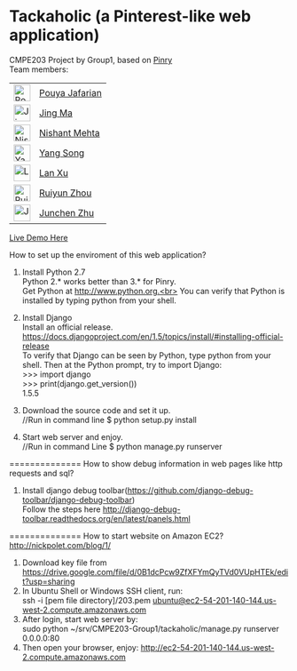 Tackaholic (a Pinterest-like web application)
==============
CMPE203 Project by Group1, based on <a href='https://github.com/pinry/pinry' target='_blank_'>Pinry</a><br>
Team members: <br>
<table>
<tbody><tr class="user" id="user_3892357">
<td style="vertical-align: top;">
<div class="avatar"><a href="/groups/92997/users/3892357" class="avatar img-circle" style="z-index: 2; position: relative;"><img alt="Pouya Jafarian" class="" src="https://secure.gravatar.com/avatar/493da37d6d171f30c52d3ab34065c381?s=50&amp;d=https%3A%2F%2Fsjsu.instructure.com%2Fimages%2Fmessages%2Favatar-50.png" style="width: 30px; min-height: 18px; max-height: 48px"></a></div>
</td>
<td>
<div><a href="/groups/92997/users/3892357" class="user_name">Pouya Jafarian</a></div>
<div style="clear: left;"></div>
</td>
</tr>
<tr class="user" id="user_3601854">
<td style="vertical-align: top;">
<div class="avatar"><a href="/groups/92997/users/3601854" class="avatar img-circle" style="z-index: 2; position: relative;"><img alt="Jing Ma" class="" src="https://sjsu.instructure.com/images/thumbnails/29135211/KtK43akRHngjpCBhHgUxRWI0txJpAszXdYyMzLqO" style="width: 30px; min-height: 18px; max-height: 48px"></a></div>
</td>
<td>
<div><a href="/groups/92997/users/3601854" class="user_name">Jing Ma</a></div>
<div style="clear: left;"></div>
</td>
</tr>
<tr class="user" id="user_3755314">
<td style="vertical-align: top;">
<div class="avatar"><a href="/groups/92997/users/3755314" class="avatar img-circle" style="z-index: 2; position: relative;"><img alt="Nishant Mehta" class="" src="https://sjsu.instructure.com/images/thumbnails/29609649/PH90JzSDSNhfrgSpVEnfFIT6FUB5NS5yOG7g1ezz" style="width: 30px; min-height: 18px; max-height: 48px"></a></div>
</td>
<td>
<div><a href="/groups/92997/users/3755314" class="user_name">Nishant Mehta</a></div>
<div style="clear: left;"></div>
</td>
</tr>
<tr class="user" id="user_3750946">
<td style="vertical-align: top;">
<div class="avatar"><a href="/groups/92997/users/3750946" class="avatar img-circle" style="z-index: 2; position: relative;"><img alt="Yang Song" class="" src="https://sjsu.instructure.com/images/thumbnails/29059551/BI4HjZK4PieWwznDakhqhWqI8f6z1lfazITVBV4D" style="width: 30px; min-height: 18px; max-height: 48px"></a></div>
</td>
<td>
<div><a href="/groups/92997/users/3750946" class="user_name">Yang Song</a></div>
<div style="clear: left;"></div>
</td>
</tr>
<tr class="user" id="user_3748810">
<td style="vertical-align: top;">
<div class="avatar"><a href="/groups/92997/users/3748810" class="avatar img-circle" style="z-index: 2; position: relative;"><img alt="Lan Xu" class="" src="https://sjsu.instructure.com/images/thumbnails/29051036/R0zKbnKkwdjGX24bIBRBg11AekzMFuBNPPzhQWkE" style="width: 30px; min-height: 18px; max-height: 48px"></a></div>
</td>
<td>
<div><a href="/groups/92997/users/3748810" class="user_name">Lan Xu</a></div>
<div style="clear: left;"></div>
</td>
</tr>
<tr class="user" id="user_3753513">
<td style="vertical-align: top;">
<div class="avatar"><a href="/groups/92997/users/3753513" class="avatar img-circle" style="z-index: 2; position: relative;"><img alt="Ruiyun Zhou" class="" src="https://sjsu.instructure.com/images/thumbnails/29080899/SGt1S0FBG5QHJ8jZwN2Kxy2VmyAg9BUg6JXL6hjA" style="width: 30px; min-height: 18px; max-height: 48px"></a></div>
</td>
<td>
<div><a href="/groups/92997/users/3753513" class="user_name">Ruiyun Zhou</a></div>
<div style="clear: left;"></div>
</td>
</tr>
<tr class="user" id="user_3750393">
<td style="vertical-align: top;">
<div class="avatar"><a href="/groups/92997/users/3750393" class="avatar img-circle" style="z-index: 2; position: relative;"><img alt="Junchen Zhu" class="" src="https://secure.gravatar.com/avatar/d23c8c9687f6cbe7d234dd59aacf1107?s=50&amp;d=https%3A%2F%2Fsjsu.instructure.com%2Fimages%2Fmessages%2Favatar-50.png" style="width: 30px; min-height: 18px; max-height: 48px"></a></div>
</td>
<td>
<div><a href="/groups/92997/users/3750393" class="user_name">Junchen Zhu</a></div>
<div style="clear: left;"></div>
</td>
</tr>
</tbody></table>

<a href='http://ec2-54-201-140-144.us-west-2.compute.amazonaws.com' target='_blank_'>Live Demo Here</a>


How to set up the enviroment of this web application?

1.  Install Python 2.7<br>
Python 2.* works better than 3.* for Pinry. <br>
Get Python at http://www.python.org.<br>
You can verify that Python is installed by typing python from your shell.

2.  Install Django<br>
Install an official release. https://docs.djangoproject.com/en/1.5/topics/install/#installing-official-release<br>
To verify that Django can be seen by Python, type python from your shell. Then at the Python prompt, try to import Django:<br>
\>\>\> import django<br>
\>\>\> print(django.get_version())<br>
1.5.5

3.  Download the source code and set it up.<br>
//Run in command line
$ python setup.py install

4.  Start web server and enjoy.<br>
//Run in command Line
$ python manage.py runserver

==============
How to show debug information in web pages like http requests and sql?

1. Install django debug toolbar(https://github.com/django-debug-toolbar/django-debug-toolbar) <br>
Follow the steps here http://django-debug-toolbar.readthedocs.org/en/latest/panels.html <br>


==============
How to start website on Amazon EC2? http://nickpolet.com/blog/1/<br>

1. Download key file from https://drive.google.com/file/d/0B1dcPcw9ZfXFYmQyTVd0VUpHTEk/edit?usp=sharing<br>
2. In Ubuntu Shell or Windows SSH client, run:<br>
   ssh -i [pem file directory]/203.pem ubuntu@ec2-54-201-140-144.us-west-2.compute.amazonaws.com<br>
3. After login, start web server by:<br>
   sudo python ~/srv/CMPE203-Group1/tackaholic/manage.py runserver 0.0.0.0:80
4. Then open your browser, enjoy: http://ec2-54-201-140-144.us-west-2.compute.amazonaws.com

